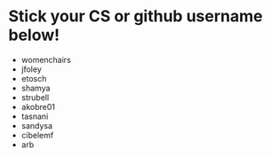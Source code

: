 # Stick your CS or github username below!

 - womenchairs
 - jfoley
 - etosch
 - shamya
 - strubell
 - akobre01
 - tasnani
 - sandysa
 - cibelemf
 - arb
